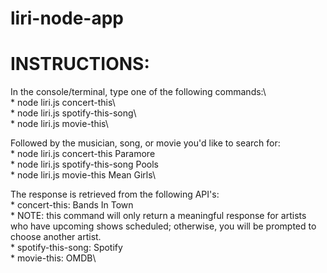 # liri-node-app
# INSTRUCTIONS:
  In the console/terminal, type one of the following commands:\  
    * node liri.js concert-this\  
    * node liri.js spotify-this-song\  
    * node liri.js movie-this\
    
  Followed by the musician, song, or movie you'd like to search for:\
    * node liri.js concert-this Paramore\
    * node liri.js spotify-this-song Pools\
    * node liri.js movie-this Mean Girls\
    
  The response is retrieved from the following API's:\
    * concert-this: Bands In Town\
        * NOTE: this command will only return a meaningful response for artists who have upcoming shows scheduled; otherwise, you will be prompted to choose another artist.\
    * spotify-this-song: Spotify\
    * movie-this: OMDB\
    
